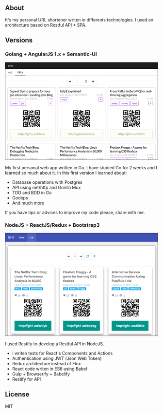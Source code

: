 ## About

It's my personal URL shortener writen in differents technologies. I used an architecture based on Restful API + SPA.

## Versions

### Golang + AngularJS 1.x + Semantic-UI

![AngularJS](screenshots/angularjs.png)

My first personal web app written in Go. I have studied Go for 2 weeks and I learned so much about it.
In this first version I learned about:

* Database operations with Postgres
* API using net/http and Gorilla Mux
* TDD and BDD in Go
* Godeps
* And much more

If you have tips or advices to improve my code please, share with me.

### NodeJS + ReactJS/Redux + Bootstrap3

![React](screenshots/react.png)

I used Restify to develop a Restful API in NodeJS.

* I writen tests for React's Components and Actions
* Authentication using JWT (Json Web Token)
* Redux architecture instead of Flux
* React code writen in ES6 using Babel
* Gulp + Browserify + Babelify
* Restify for API


## License

MIT